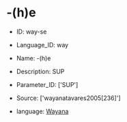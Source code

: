 # -(h)e

* ID: way-se 
* Language_ID: way 
* Name: -(h)e 
* Description: SUP 
* Parameter_ID: ['SUP'] 
* Source: ['wayanatavares2005[236]'] 

* language: <a href='/data/languages/way'>Wayana</a>